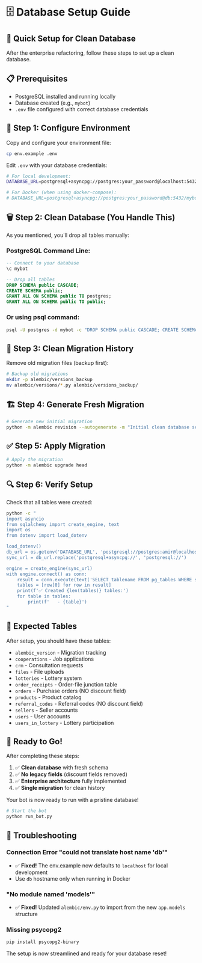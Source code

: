 # 🗄️ Database Setup Guide

## 🎯 Quick Setup for Clean Database

After the enterprise refactoring, follow these steps to set up a clean database.

## 📋 Prerequisites

- PostgreSQL installed and running locally
- Database created (e.g., `mybot`)
- `.env` file configured with correct database credentials

## 🚀 Step 1: Configure Environment

Copy and configure your environment file:
```bash
cp env.example .env
```

Edit `.env` with your database credentials:
```bash
# For local development:
DATABASE_URL=postgresql+asyncpg://postgres:your_password@localhost:5432/mybot

# For Docker (when using docker-compose):
# DATABASE_URL=postgresql+asyncpg://postgres:your_password@db:5432/mybot
```

## 🗑️ Step 2: Clean Database (You Handle This)

As you mentioned, you'll drop all tables manually:

### PostgreSQL Command Line:
```sql
-- Connect to your database
\c mybot

-- Drop all tables
DROP SCHEMA public CASCADE;
CREATE SCHEMA public;
GRANT ALL ON SCHEMA public TO postgres;
GRANT ALL ON SCHEMA public TO public;
```

### Or using psql command:
```bash
psql -U postgres -d mybot -c "DROP SCHEMA public CASCADE; CREATE SCHEMA public; GRANT ALL ON SCHEMA public TO postgres; GRANT ALL ON SCHEMA public TO public;"
```

## 🔄 Step 3: Clean Migration History

Remove old migration files (backup first):
```bash
# Backup old migrations
mkdir -p alembic/versions_backup
mv alembic/versions/*.py alembic/versions_backup/
```

## 🏗️ Step 4: Generate Fresh Migration

```bash
# Generate new initial migration
python -m alembic revision --autogenerate -m "Initial clean database setup"
```

## ✅ Step 5: Apply Migration

```bash
# Apply the migration
python -m alembic upgrade head
```

## 🔍 Step 6: Verify Setup

Check that all tables were created:
```bash
python -c "
import asyncio
from sqlalchemy import create_engine, text
import os
from dotenv import load_dotenv

load_dotenv()
db_url = os.getenv('DATABASE_URL', 'postgresql://postgres:amir@localhost:5432/mybot')
sync_url = db_url.replace('postgresql+asyncpg://', 'postgresql://')

engine = create_engine(sync_url)
with engine.connect() as conn:
    result = conn.execute(text('SELECT tablename FROM pg_tables WHERE schemaname = \\'public\\' ORDER BY tablename'))
    tables = [row[0] for row in result]
    print(f'✅ Created {len(tables)} tables:')
    for table in tables:
        print(f'   - {table}')
"
```

## 🎯 Expected Tables

After setup, you should have these tables:
- `alembic_version` - Migration tracking
- `cooperations` - Job applications  
- `crm` - Consultation requests
- `files` - File uploads
- `lotteries` - Lottery system
- `order_receipts` - Order-file junction table
- `orders` - Purchase orders (NO discount field)
- `products` - Product catalog
- `referral_codes` - Referral codes (NO discount field) 
- `sellers` - Seller accounts
- `users` - User accounts
- `users_in_lottery` - Lottery participation

## 🚀 Ready to Go!

After completing these steps:
1. ✅ **Clean database** with fresh schema
2. ✅ **No legacy fields** (discount fields removed)
3. ✅ **Enterprise architecture** fully implemented
4. ✅ **Single migration** for clean history

Your bot is now ready to run with a pristine database!

```bash
# Start the bot
python run_bot.py
```

## 🔧 Troubleshooting

### Connection Error "could not translate host name 'db'"
- ✅ **Fixed!** The env.example now defaults to `localhost` for local development
- Use `db` hostname only when running in Docker

### "No module named 'models'"  
- ✅ **Fixed!** Updated `alembic/env.py` to import from the new `app.models` structure

### Missing psycopg2
```bash
pip install psycopg2-binary
```

The setup is now streamlined and ready for your database reset!
